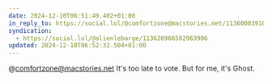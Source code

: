 ```yaml
---
date: 2024-12-10T06:51:49.402+01:00
in_reply_to: https://social.lol/@comfortzone@macstories.net/113600839105933228
syndication:
  - https://social.lol/@alienlebarge/113626966582963906
updated: 2024-12-10T06:52:32.504+01:00
---
```


@comfortzone@macstories.net It's too late to vote. But for me, it's Ghost.
